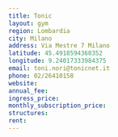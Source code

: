 ```yaml
---
title: Tonic
layout: gym
region: Lombardia
city: Milano
address: Via Mestre 7 Milano
latitude: 45.4918594360352
longitude: 9.24017333984375
email: toni.nori@tonicnet.it
phone: 02/26410158
website: 
annual_fee: 
ingress_price: 
monthly_subscription_price: 
structures: 
rent: 
---
```


